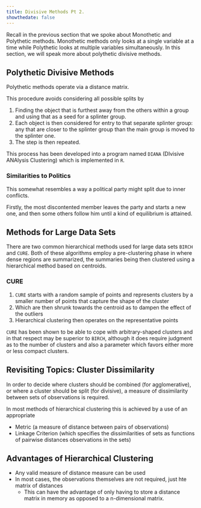 ```yaml
---
title: Divisive Methods Pt 2.
showthedate: false
---
```


Recall in the previous section that we spoke about Monothetic and Polythetic methods. Monothetic methods only looks at a single variable at a time while Polythetic looks at multiple variables simultaneously. In this section, we will speak more about polythetic divisive methods.

## Polythetic Divisive Methods

Polythetic methods operate via a distance matrix.

This procedure avoids considering all possible splits by 

1. Finding the object that is furthest away from the others within a group and using that as a seed for a splinter group.
2. Each object is then considered for entry to that separate splinter group: any that are closer to the splinter group than the main group is moved to the splinter one. 
3. The step is then repeated.

This process has been developed into a program named `DIANA` (DIvisive ANAlysis Clustering) which is implemented in `R`.

### Similarities to Politics

This somewhat resembles a way a political party might split due to inner conflicts.

Firstly, the most discontented member leaves the party and starts a new one, and then some others follow him until a kind of equilibrium is attained.

## Methods for Large Data Sets

There are two common hierarchical methods used for large data sets `BIRCH` and `CURE`. Both of these algorithms employ a pre-clustering phase in where dense regions are summarized, the summaries being then clustered using a hierarchical method based on centroids.

### CURE

1. `CURE` starts with a random sample of points and represents clusters by a smaller number of points that capture the shape of the cluster
2. Which are then shrunk towards the centroid as to dampen the effect of the outliers
3. Hierarchical clustering then operates on the representative points

`CURE` has been shown to be able to cope with arbitrary-shaped clusters and in that respect may be superior to `BIRCH`, although it does require judgment as to the number of clusters and also a parameter which favors either more or less compact clusters.

## Revisiting Topics: Cluster Dissimilarity

In order to decide where clusters should be combined (for agglomerative), or where a cluster should be split (for divisive), a measure of dissimilarity between sets of observations is required.

In most methods of hierarchical clustering this is achieved by a use of an appropriate 

- Metric (a measure of distance between pairs of observations)
- Linkage Criterion (which specifies the dissimilarities of sets as functions of pairwise distances observations in the sets)

## Advantages of Hierarchical Clustering

- Any valid measure of distance measure can be used
- In most cases, the observations themselves are not required, just hte matrix of distances
  - This can have the advantage of only having to store a distance matrix in memory as opposed to a n-dimensional matrix.

